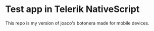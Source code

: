 # Test app in Telerik NativeScript 

This repo is my version of joaco's botonera made for mobile devices. 